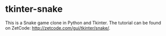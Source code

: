 # tkinter-snake
This is a Snake game clone in Python and Tkinter.
The tutorial can be found on ZetCode: http://zetcode.com/gui/tkinter/snake/.
